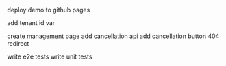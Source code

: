 deploy demo to github pages

add tenant id var

create management page
add cancellation api
add cancellation button
404 redirect

write e2e tests
write unit tests
